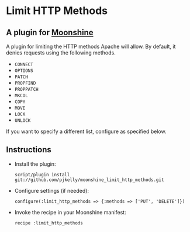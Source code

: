 # Limit HTTP Methods

## A plugin for [Moonshine](http://github.com/railsmachine/moonshine)

A plugin for limiting the HTTP methods Apache will allow.  By default, it denies requests using the following methods.

* `CONNECT`
* `OPTIONS`
* `PATCH`
* `PROPFIND`
* `PROPPATCH`
* `MKCOL`
* `COPY`
* `MOVE`
* `LOCK`
* `UNLOCK`

If you want to specify a different list, configure as specified below.

## Instructions

* Install the plugin:

    `script/plugin install git://github.com/pjkelly/moonshine_limit_http_methods.git`
* Configure settings (if needed):

    `configure(:limit_http_methods => {:methods => ['PUT', 'DELETE']})`
* Invoke the recipe in your Moonshine manifest:

    `recipe :limit_http_methods`
